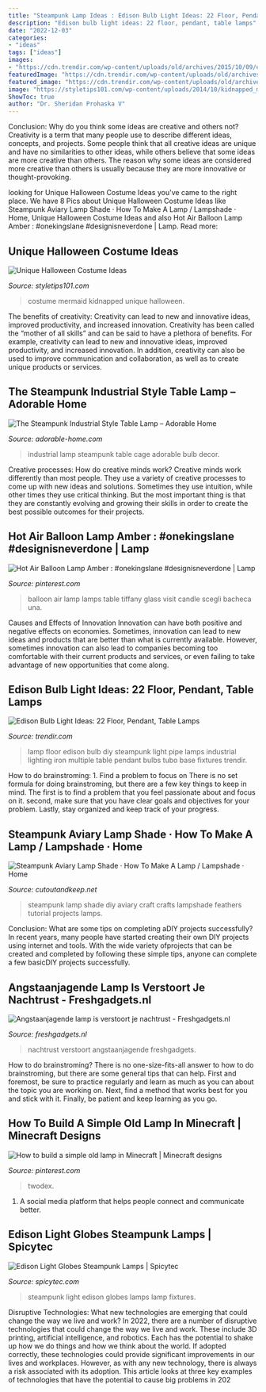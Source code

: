 ```yaml
---
title: "Steampunk Lamp Ideas : Edison Bulb Light Ideas: 22 Floor, Pendant, Table Lamps"
description: "Edison bulb light ideas: 22 floor, pendant, table lamps"
date: "2022-12-03"
categories:
- "ideas"
tags: ["ideas"]
images:
- "https://cdn.trendir.com/wp-content/uploads/old/archives/2015/10/09/edison-light-ideas-floor-lamp-pipe.jpg"
featuredImage: "https://cdn.trendir.com/wp-content/uploads/old/archives/2015/10/09/edison-light-ideas-floor-lamp-pipe.jpg"
featured_image: "https://cdn.trendir.com/wp-content/uploads/old/archives/2015/10/09/edison-light-ideas-floor-lamp-pipe.jpg"
image: "https://styletips101.com/wp-content/uploads/2014/10/kidnapped_mermaid_costume.jpg"
ShowToc: true
author: "Dr. Sheridan Prohaska V"
---
```



Conclusion: Why do you think some ideas are creative and others not?
Creativity is a term that many people use to describe different ideas, concepts, and projects. Some people think that all creative ideas are unique and have no similarities to other ideas, while others believe that some ideas are more creative than others. The reason why some ideas are considered more creative than others is usually because they are more innovative or thought-provoking.

	

		
looking for Unique Halloween Costume Ideas you've came to the right place. We have 8 Pics about Unique Halloween Costume Ideas like Steampunk Aviary Lamp Shade · How To Make A Lamp / Lampshade · Home, Unique Halloween Costume Ideas and also Hot Air Balloon Lamp Amber : #onekingslane #designisneverdone | Lamp. Read more:
		
    
## Unique Halloween Costume Ideas

<img loading=lazy src="https://styletips101.com/wp-content/uploads/2014/10/kidnapped_mermaid_costume.jpg" onerror="this.onerror=null;this.src='https://tse4.mm.bing.net/th?id=OIP.FAzFvkGimKR4NBY5ErubbQHaJ4&amp;pid=15.1';" alt="Unique Halloween Costume Ideas">

_Source: styletips101.com_

>costume mermaid kidnapped unique halloween. 

	

The benefits of creativity: Creativity can lead to new and innovative ideas, improved productivity, and increased innovation.
Creativity has been called the “mother of all skills” and can be said to have a plethora of benefits. For example, creativity can lead to new and innovative ideas, improved productivity, and increased innovation. In addition, creativity can also be used to improve communication and collaboration, as well as to create unique products or services.

    
## The Steampunk Industrial Style Table Lamp – Adorable Home

<img loading=lazy src="https://adorable-home.com/wp-content/uploads/2015/12/The-Steampunk-Industrial-Style-Table-Lamp-4.jpg" onerror="this.onerror=null;this.src='https://tse4.mm.bing.net/th?id=OIP.Z8Rcwr3BECiU-niN6z8WXAHaJ4&amp;pid=15.1';" alt="The Steampunk Industrial Style Table Lamp – Adorable Home">

_Source: adorable-home.com_

>industrial lamp steampunk table cage adorable bulb decor. 

	

Creative processes: How do creative minds work?
Creative minds work differently than most people. They use a variety of creative processes to come up with new ideas and solutions. Sometimes they use intuition, while other times they use critical thinking. But the most important thing is that they are constantly evolving and growing their skills in order to create the best possible outcomes for their projects.

    
## Hot Air Balloon Lamp Amber : #onekingslane #designisneverdone | Lamp

<img loading=lazy src="https://i.pinimg.com/736x/c4/2c/73/c42c73a91f66aa609412e043d75120ce--table-lamps-hot-air-balloons.jpg" onerror="this.onerror=null;this.src='https://tse2.mm.bing.net/th?id=OIP.ncfblRMCtqaMPtq6Kx0GdAHaHa&amp;pid=15.1';" alt="Hot Air Balloon Lamp Amber : #onekingslane #designisneverdone | Lamp">

_Source: pinterest.com_

>balloon air lamp lamps table tiffany glass visit candle scegli bacheca una. 

	

Causes and Effects of Innovation
Innovation can have both positive and negative effects on economies. Sometimes, innovation can lead to new ideas and products that are better than what is currently available. However, sometimes innovation can also lead to companies becoming too comfortable with their current products and services, or even failing to take advantage of new opportunities that come along.

    
## Edison Bulb Light Ideas: 22 Floor, Pendant, Table Lamps

<img loading=lazy src="https://cdn.trendir.com/wp-content/uploads/old/archives/2015/10/09/edison-light-ideas-floor-lamp-pipe.jpg" onerror="this.onerror=null;this.src='https://tse1.mm.bing.net/th?id=OIP.cIh9Pf-TBXRt66ZTHBCcFAHaHa&amp;pid=15.1';" alt="Edison Bulb Light Ideas: 22 Floor, Pendant, Table Lamps">

_Source: trendir.com_

>lamp floor edison bulb diy steampunk light pipe lamps industrial lighting iron multiple table pendant bulbs tubo base fixtures trendir. 

	

How to do brainstroming: 1. Find a problem to focus on
There is no set formula for doing brainstroming, but there are a few key things to keep in mind. The first is to find a problem that you feel passionate about and focus on it. second, make sure that you have clear goals and objectives for your problem. Lastly, stay organized and keep track of your progress.

    
## Steampunk Aviary Lamp Shade · How To Make A Lamp / Lampshade · Home

<img loading=lazy src="http://images.coplusk.net/project_images/177551/image/103811_2F2014-08-07-091451-DSCN1927.jpg" onerror="this.onerror=null;this.src='https://tse4.mm.bing.net/th?id=OIP.7hlk0ifrv0j7uq9VF8n4BwHaJ4&amp;pid=15.1';" alt="Steampunk Aviary Lamp Shade · How To Make A Lamp / Lampshade · Home">

_Source: cutoutandkeep.net_

>steampunk lamp shade diy aviary craft crafts lampshade feathers tutorial projects lamps. 

	

Conclusion: What are some tips on completing aDIY projects successfully?
In recent years, many people have started creating their own DIY projects using internet and tools. With the wide variety ofprojects that can be created and completed by following these simple tips, anyone can complete a few basicDIY projects successfully.

    
## Angstaanjagende Lamp Is Verstoort Je Nachtrust - Freshgadgets.nl

<img loading=lazy src="https://freshgadgets.nl/wp-content/uploads/2012/09/lamp-angstaanjagend.jpg" onerror="this.onerror=null;this.src='https://tse3.mm.bing.net/th?id=OIP.yzeE2augVC1fPgYbnHhDNAHaE7&amp;pid=15.1';" alt="Angstaanjagende lamp is verstoort je nachtrust - Freshgadgets.nl">

_Source: freshgadgets.nl_

>nachtrust verstoort angstaanjagende freshgadgets. 

	

How to do brainstroming?
There is no one-size-fits-all answer to how to do brainstroming, but there are some general tips that can help. First and foremost, be sure to practice regularly and learn as much as you can about the topic you are working on. Next, find a method that works best for you and stick with it. Finally, be patient and keep learning as you go.

    
## How To Build A Simple Old Lamp In Minecraft | Minecraft Designs

<img loading=lazy src="https://i.pinimg.com/736x/7d/99/94/7d9994d4532b0c071f73b11eb9bcb266.jpg" onerror="this.onerror=null;this.src='https://tse1.mm.bing.net/th?id=OIP.a7BxdbhAqFeZcvVhir_uqgHaLH&amp;pid=15.1';" alt="How to build a simple old lamp in Minecraft | Minecraft designs">

_Source: pinterest.com_

>twodex. 

	

1. A social media platform that helps people connect and communicate better.

    
## Edison Light Globes Steampunk Lamps | Spicytec

<img loading=lazy src="http://2.bp.blogspot.com/-UTermpLgdDY/VHBw76Cy2-I/AAAAAAABDEA/INtP_HeznKc/s1600/Edison_Light_Globes_Steampunk_Lamps%2B(13).jpg" onerror="this.onerror=null;this.src='https://tse2.mm.bing.net/th?id=OIP.V-lDFISEt9mFLCr4GhOLUwHaHa&amp;pid=15.1';" alt="Edison Light Globes Steampunk Lamps | Spicytec">

_Source: spicytec.com_

>steampunk light edison globes lamps lamp fixtures. 

	

Disruptive Technologies: What new technologies are emerging that could change the way we live and work?
In 2022, there are a number of disruptive technologies that could change the way we live and work. These include 3D printing, artificial intelligence, and robotics. Each has the potential to shake up how we do things and how we think about the world. If adopted correctly, these technologies could provide significant improvements in our lives and workplaces. However, as with any new technology, there is always a risk associated with its adoption. This article looks at three key examples of technologies that have the potential to cause big problems in 202
